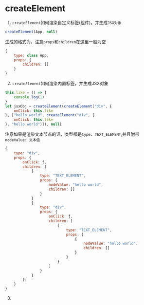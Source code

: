 # createElement

1. `createElement`如何渲染自定义标签(组件)，并生成`JSX对象`
```js
createElement(App, null)
```
生成的格式为，注意`props`和`children`在这里一般为空
```js
{
    type: class App, 
    props: {
        children: []
    }
}
```

2. `createElement`如何渲染内置标签，并生成JSX对象

```js
this.like = () => {
    console.log(1)
}
let jsxObj = createElement(createElement("div", {
    onClick: this.like
}, ["hello world", createElement("div", {
    onClick: this.like
}, "hello world")]), null)
```
注意如果是渲染文本节点的话，类型都是`type: TEXT_ELEMENT`,并且附带`nodeValue: 文本值`
```js
{
    type: "div",
    props: {
        onClick: ƒ, 
        children: [
            {
                type: "TEXT_ELEMENT", 
                props: {
                    nodeValue: "hello world",
                    children: []
                }
            }
            {
                type: "div", 
                props: {
                    onClick: ƒ, 
                    children: [
                        {
                            type: "TEXT_ELEMENT", 
                            props: {
                                {
                                    nodeValue: "hello world", 
                                    children: []
                                }
                            }
                        }
                    ]
                }
            }
        }]
    }
}
```
3.